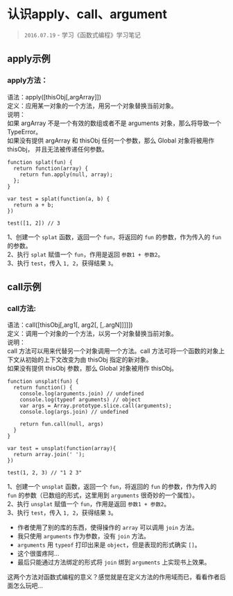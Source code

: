 # 认识apply、call、argument

> `2016.07.19` - 学习《函数式编程》学习笔记

## apply示例

### apply方法：

语法：apply([thisObj[,argArray]])<br>
定义：应用某一对象的一个方法，用另一个对象替换当前对象。<br>
说明：<br>
如果 argArray 不是一个有效的数组或者不是 arguments 对象，那么将导致一个 TypeError。<br>
如果没有提供 argArray 和 thisObj 任何一个参数，那么 Global 对象将被用作 thisObj， 并且无法被传递任何参数。<br>

```
function splat(fun) {
  return function(array) {
    return fun.apply(null, array);
  };
}

var test = splat(function(a, b) {
  return a + b;
})

test([1, 2]) // 3
```

1、创建一个 `splat` 函数，返回一个 `fun`，将返回的 `fun` 的参数，作为传入的 `fun` 的参数。<br>
2、执行 `splat` 赋值一个 `fun`，作用是返回 `参数1 + 参数2`。<br>
3、执行 `test`，传入 `1, 2`，获得结果 `3`。<br>

## call示例

### call方法:

语法：call([thisObj[,arg1[, arg2[, [,.argN]]]]])<br>
定义：调用一个对象的一个方法，以另一个对象替换当前对象。<br>
说明：<br>
call 方法可以用来代替另一个对象调用一个方法。call 方法可将一个函数的对象上下文从初始的上下文改变为由 thisObj 指定的新对象。<br>
如果没有提供 thisObj 参数，那么 Global 对象被用作 thisObj。<br>

```
function unsplat(fun) {
  return function() {
    console.log(arguments.join) // undefined
    console.log(typeof arguments) // object
    var args = Array.prototype.slice.call(arguments);
    console.log(args.join) // undefined

    return fun.call(null, args)
  }
}

var test = unsplat(function(array){
  return array.join(' ');
})

test(1, 2, 3) // "1 2 3"
```

1、创建一个 `unsplat` 函数，返回一个 `fun`，将返回的 `fun` 的参数，作为传入的 `fun` 的参数（已数组的形式，这里用到 `arguments` 很奇妙的一个属性）。<br>
2、执行 `unsplat` 赋值一个 `fun`，作用是返回 `参数1 + 参数2`。<br>
3、执行 `test`，传入 `1, 2`，获得结果 `3`。<br>

- 作者使用了别的库的东西，使得操作的 `array` 可以调用 `join` 方法。
- 我只使用 `arguments` 作为参数，没有 `join` 方法。
- `arguments` 用 `typeof` 打印出来是 `object`，但是表现的形式确实 `[]`。
- 这个很蛋疼阿...
- 最后只能通过方法绑定的形式将 `join` 绑到 `arguments` 上实现书上效果。

这两个方法对函数式编程的意义？感觉就是在定义方法的作用域而已，看看作者后面怎么玩吧...
